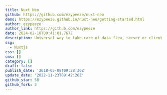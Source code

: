 ```yaml
---
title: Nuxt Neo
github: https://github.com/ezypeeze/nuxt-neo
demo: https://ezypeeze.github.io/nuxt-neo/getting-started.html
author: ezypeeze
author_link: https://github.com/ezypeeze
date: 2024-02-18T09:41:01.767Z
description: Universal way to take care of data flow, server or client side
ssg:
  - Nuxtjs
css: []
cms: []
category: []
draft: false
publish_date: '2018-05-08T09:28:36Z'
update_date: '2022-11-23T09:42:26Z'
github_star: 58
github_fork: 3
---
```

